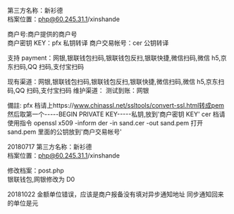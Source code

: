 第三方名称：新衫德  
档案位置：php@60.245.31.1/xinshande

商户号:商户提供的商户号  
商户密钥 KEY：pfx 私钥转译
商户交易帐号：cer 公钥转译

支持 payment：网银,银联钱包扫码,银联钱包反扫,银联快捷,微信扫码,微信 h5,京东扫码,QQ 扫码,支付宝扫码

现有渠道：网银,银联钱包扫码,银联钱包反扫,银联快捷,微信扫码,微信 h5,京东扫码,QQ 扫码,支付宝扫码
维护渠道：
测试到账：网银

備註:
pfx 档请上https://www.chinassl.net/ssltools/convert-ssl.html转成pem
然后取第一个-----BEGIN PRIVATE KEY-----私钥,放到'商户密钥 KEY'
cer 档请使用指令 openssl x509 -inform der -in sand.cer -out sand.pem
打开 sand.pem 里面的公钥放到'商户交易帐号'

20180717
第三方名称：新衫德  
档案位置：php@60.245.31.1/xinshande

修改档案：post.php  
银联钱包,网银修改为 D0

20181022
金额单位错误，应该是商户报备没有填对异步通知地址
同步通知回来的单位是元
